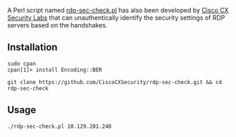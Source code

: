 
A Perl script named [rdp-sec-check.pl](https://github.com/CiscoCXSecurity/rdp-sec-check) has also been developed by [Cisco CX Security Labs](https://github.com/CiscoCXSecurity) that can unauthentically identify the security settings of RDP servers based on the handshakes.

## Installation 

```
sudo cpan
cpan[1]> install Encoding::BER
```

```shell-session
git clone https://github.com/CiscoCXSecurity/rdp-sec-check.git && cd rdp-sec-check
```

## Usage 

```shell-session
./rdp-sec-check.pl 10.129.201.248
```
